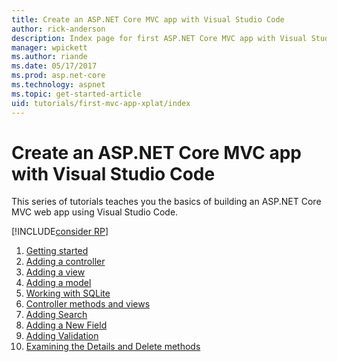 ```yaml
---
title: Create an ASP.NET Core MVC app with Visual Studio Code
author: rick-anderson
description: Index page for first ASP.NET Core MVC app with Visual Studio Code
manager: wpickett
ms.author: riande
ms.date: 05/17/2017
ms.prod: asp.net-core
ms.technology: aspnet
ms.topic: get-started-article
uid: tutorials/first-mvc-app-xplat/index
---
```

# Create an ASP.NET Core MVC app with Visual Studio Code

This series of tutorials teaches you the basics of building an ASP.NET Core MVC web app using Visual Studio Code. 

[!INCLUDE[consider RP](../../includes/razor.md)]

1. [Getting started](start-mvc.md)
2. [Adding a controller](adding-controller.md)
3. [Adding a view](adding-view.md)
4. [Adding a model](adding-model.md)
5. [Working with SQLite](working-with-sql.md)
6. [Controller methods and views](controller-methods-views.md)
7. [Adding Search](search.md)
8. [Adding a New Field](new-field.md)
9. [Adding Validation](validation.md)
10. [Examining the Details and Delete methods](xref:tutorials/first-mvc-app/details)
